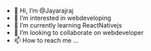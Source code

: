 - 👋 Hi, I’m @Jayarajraj
- 👀 I’m interested in webdeveloping
- 🌱 I’m currently learning ReactNativejs
- 💞️ I’m looking to collaborate on webdeveloper
- 📫 How to reach me ...

<!---
Jayarajraj/Jayarajraj is a ✨ special ✨ repository because its `README.md` (this file) appears on your GitHub profile.
You can click the Preview link to take a look at your changes.
--->
